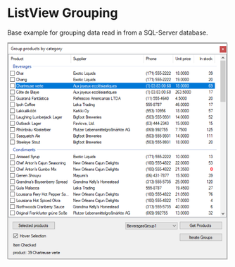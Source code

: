 ﻿# ListView Grouping

Base example for grouping data read in from a SQL-Server database.

![figure1](assets/figure1.png)